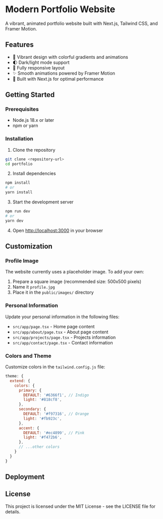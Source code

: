 # Modern Portfolio Website

A vibrant, animated portfolio website built with Next.js, Tailwind CSS, and Framer Motion.

## Features

- 🎨 Vibrant design with colorful gradients and animations
- 🌓 Dark/light mode support
- 📱 Fully responsive layout
- ✨ Smooth animations powered by Framer Motion
- 🚀 Built with Next.js for optimal performance

## Getting Started

### Prerequisites

- Node.js 18.x or later
- npm or yarn

### Installation

1. Clone the repository
```bash
git clone <repository-url>
cd portfolio
```

2. Install dependencies
```bash
npm install
# or
yarn install
```

3. Start the development server
```bash
npm run dev
# or
yarn dev
```

4. Open [http://localhost:3000](http://localhost:3000) in your browser

## Customization

### Profile Image

The website currently uses a placeholder image. To add your own:

1. Prepare a square image (recommended size: 500x500 pixels)
2. Name it `profile.jpg`
3. Place it in the `public/images/` directory

### Personal Information

Update your personal information in the following files:

- `src/app/page.tsx` - Home page content
- `src/app/about/page.tsx` - About page content
- `src/app/projects/page.tsx` - Projects information
- `src/app/contact/page.tsx` - Contact information

### Colors and Theme

Customize colors in the `tailwind.config.js` file:

```js
theme: {
  extend: {
    colors: {
      primary: {
        DEFAULT: '#6366f1', // Indigo
        light: '#818cf8',
      },
      secondary: {
        DEFAULT: '#f97316', // Orange
        light: '#fb923c',
      },
      accent: {
        DEFAULT: '#ec4899', // Pink
        light: '#f472b6',
      },
      // ...other colors
    }
  }
}
```

## Deployment



## License

This project is licensed under the MIT License - see the LICENSE file for details. 